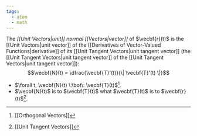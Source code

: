 ```yaml
---
tags:
  - atom
  - math
---
```

The *[[Unit Vectors|unit]] normal [[Vectors|vector]]* of $\vecbf{r}(t)$ is the [[Unit Vectors|unit vector]] of the [[Derivatives of Vector-Valued Functions|derivative]] of its [[Unit Tangent Vectors|unit tangent vector]] (the [[Unit Tangent Vectors|unit tangent vector]] of the [[Unit Tangent Vectors|unit tangent vector]]):
$$\vecbf{N}(t) = \dfrac{\vecbf{T}'(t)}{\| \vecbf{T}'(t) \|}$$
- $\forall t, \vecbf{N}(t) \:\bot\: \vecbf{T}(t)$[^1].
- $\vecbf{N}(t)$ is to $\vecbf{T}(t)$ what $\vecbf{T}(t)$ is to $\vecbf{r}(t)$[^2].

[^1]: [[Orthogonal Vectors]]
[^2]: [[Unit Tangent Vectors]]